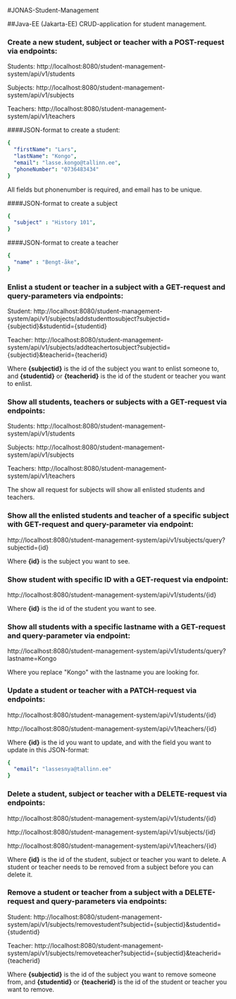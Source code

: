 #JONAS-Student-Management

##Java-EE (Jakarta-EE) CRUD-application for student management.



### Create a new student, subject or teacher with a POST-request via endpoints:

Students: http://localhost:8080/student-management-system/api/v1/students

Subjects: http://localhost:8080/student-management-system/api/v1/subjects

Teachers: http://localhost:8080/student-management-system/api/v1/teachers


####JSON-format to create a student:
```yaml
{
  "firstName": "Lars",
  "lastName": "Kongo",
  "email": "lasse.kongo@tallinn.ee",
  "phoneNumber": "0736483434"
}
```
All fields but phonenumber is required, and email has to be unique.

####JSON-format to create a subject
```yaml
{
  "subject" : "History 101",
}
```
####JSON-format to create a teacher
```yaml
{
  "name" : "Bengt-åke",
}
```
### Enlist a student or teacher in a subject with a GET-request and query-parameters via endpoints:

Student: http://localhost:8080/student-management-system/api/v1/subjects/addstudenttosubject?subjectid={subjectid}&studentid={studentid}

Teacher: http://localhost:8080/student-management-system/api/v1/subjects/addteachertosubject?subjectid={subjectid}&teacherid={teacherid}

Where **{subjectid}** is the id of the subject you want to enlist someone to, and **{studentid}** or **{teacherid}** is the id of the student or teacher you want to enlist.
### Show all students, teachers or subjects with a GET-request via endpoints:

Students: http://localhost:8080/student-management-system/api/v1/students

Subjects: http://localhost:8080/student-management-system/api/v1/subjects

Teachers: http://localhost:8080/student-management-system/api/v1/teachers

The show all request for subjects will show all enlisted students and teachers.

### Show all the enlisted students and teacher of a specific subject with GET-request and query-parameter via endpoint:

http://localhost:8080/student-management-system/api/v1/subjects/query?subjectid={id}

Where **{id}** is the subject you want to see.

### Show student with specific ID with a GET-request via endpoint:

http://localhost:8080/student-management-system/api/v1/students/{id}

Where **{id}** is the id of the student you want to see.



### Show all students with a specific lastname with a GET-request and query-parameter via endpoint:

http://localhost:8080/student-management-system/api/v1/students/query?lastname=Kongo

Where you replace "Kongo" with the lastname you are looking for.



### Update a student or teacher with a PATCH-request via endpoints:

http://localhost:8080/student-management-system/api/v1/students/{id}

http://localhost:8080/student-management-system/api/v1/teachers/{id}

Where **{id}** is the id you want to update, and with the field you want to update in this JSON-format:
```yaml
{
  "email": "lassesnya@tallinn.ee"
}
```

### Delete a student, subject or teacher with a DELETE-request via endpoints:

http://localhost:8080/student-management-system/api/v1/students/{id}

http://localhost:8080/student-management-system/api/v1/subjects/{id}

http://localhost:8080/student-management-system/api/v1/teachers/{id}

Where **{id}** is the id of the student, subject or teacher you want to delete.
A student or teacher needs to be removed from a subject before you can delete it.

### Remove a student or teacher from a subject with a DELETE-request and query-parameters via endpoints:

Student: http://localhost:8080/student-management-system/api/v1/subjects/removestudent?subjectid={subjectid}&studentid={studentid}

Teacher: http://localhost:8080/student-management-system/api/v1/subjects/removeteacher?subjectid={subjectid}&teacherid={teacherid}

Where **{subjectid}** is the id of the subject you want to remove someone from, and **{studentid}** or **{teacherid}** is the id of the student or teacher you want to remove.


